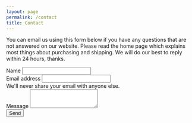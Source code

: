 ```yaml
---
layout: page
permalink: /contact
title: Contact
---
```

You can email us using this form below if you have any questions that are not answered on our website. Please read the home page which explains most things about purchasing and shipping. We will do our best to reply within 24 hours, thanks.
<!-- form HTML -->
<form action="https://formspree.io/f/mzbqzzod"
  method="POST">
  <div class="mb-3">
  <label for="name" class="form-label">Name</label>
  <input type="text" class="form-control" name="fullname" id="name">
</div>
  <div class="mb-3">
    <label for="Email" class="form-label">Email address</label>
    <input type="email" class="form-control" name="email" id="email" aria-describedby="emailHelp" required>
    <div id="emailHelp" class="form-text">We'll never share your email with anyone else.</div>
  </div>
  	<div class="mb-3">
  <label for="message" class="form-label">Message</label>
  <textarea class="form-control" name="message" id="message" rows="3"></textarea>
	</div>
  <button type="submit" class="btn btn-primary">Send</button>
</form>